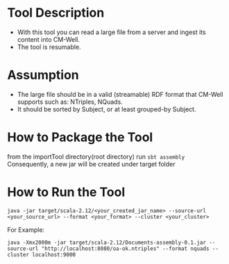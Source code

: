 # Tool Description
- With this tool you can read a large file from a server and ingest its content into CM-Well.
- The tool is resumable.

# Assumption
- The large file should be in a valid (streamable) RDF format that CM-Well supports such as: NTriples, NQuads.
- It should be sorted by Subject, or at least grouped-by Subject.

# How to Package the Tool
from the importTool directory(root directory) run
`sbt assembly`
Consequently, a new jar will be created under target folder

# How to Run the Tool
`java -jar target/scala-2.12/<your_created_jar_name> --source-url <your_source_url> --format <your_format> --cluster <your_cluster> `

For Example:

`java -Xmx2000m -jar target/scala-2.12/Documents-assembly-0.1.jar --source-url "http://localhost:8080/oa-ok.ntriples" --format nquads --cluster localhost:9000
`



